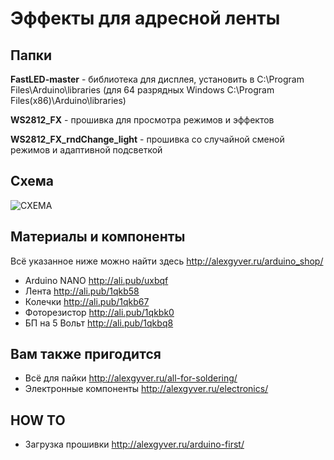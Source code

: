 # Эффекты для адресной ленты

## Папки

**FastLED-master** - библиотека для дисплея, установить в C:\Program Files\Arduino\libraries (для 64 разрядных Windows C:\Program Files(x86)\Arduino\libraries)
  
**WS2812_FX** - прошивка для просмотра режимов и эффектов

**WS2812_FX_rndChange_light** - прошивка со случайной сменой режимов и адаптивной подсветкой

## Схема
![СХЕМА](https://github.com/AlexGyver/WS2812_FX/blob/master/scheme.jpg)

##  Материалы и компоненты
Всё указанное ниже можно найти здесь
http://alexgyver.ru/arduino_shop/

* Arduino NANO http://ali.pub/uxbqf
* Лента http://ali.pub/1qkb58
* Колечки http://ali.pub/1qkb67
* Фоторезистор http://ali.pub/1qkbk0
* БП на 5 Вольт http://ali.pub/1qkbq8

## Вам также пригодится 
* Всё для пайки http://alexgyver.ru/all-for-soldering/
* Электронные компоненты http://alexgyver.ru/electronics/

## HOW TO
* Загрузка прошивки http://alexgyver.ru/arduino-first/
